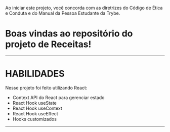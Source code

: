 Ao iniciar este projeto, você concorda com as diretrizes do Código de Ética e Conduta e do Manual da Pessoa Estudante da Trybe.

# Boas vindas ao repositório do projeto de Receitas!

---

# HABILIDADES

Nesse projeto foi feito utilizando React:

  - Context API do React para gerenciar estado
  - React Hook useState
  - React Hook useContext
  - React Hook useEffect
  - Hooks customizados

---

